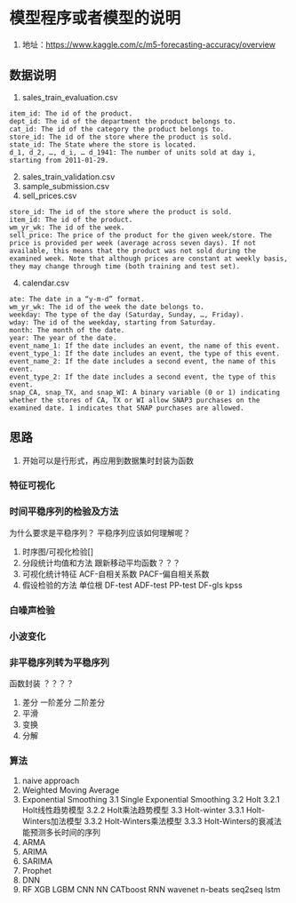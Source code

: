 # 模型程序或者模型的说明
1. 地址：https://www.kaggle.com/c/m5-forecasting-accuracy/overview

## 数据说明
1. sales_train_evaluation.csv  
```
item_id: The id of the product.
dept_id: The id of the department the product belongs to.
cat_id: The id of the category the product belongs to.
store_id: The id of the store where the product is sold.
state_id: The State where the store is located.
d_1, d_2, …, d_i, … d_1941: The number of units sold at day i, starting from 2011-01-29. 
```
2. sales_train_validation.csv
2. sample_submission.csv
3. sell_prices.csv
```
store_id: The id of the store where the product is sold.
item_id: The id of the product.
wm_yr_wk: The id of the week.
sell_price: The price of the product for the given week/store. The price is provided per week (average across seven days). If not available, this means that the product was not sold during the examined week. Note that although prices are constant at weekly basis, they may change through time (both training and test set). 
```
4. calendar.csv
```
ate: The date in a “y-m-d” format.
wm_yr_wk: The id of the week the date belongs to.
weekday: The type of the day (Saturday, Sunday, …, Friday).
wday: The id of the weekday, starting from Saturday.
month: The month of the date.
year: The year of the date.
event_name_1: If the date includes an event, the name of this event.
event_type_1: If the date includes an event, the type of this event.
event_name_2: If the date includes a second event, the name of this event.
event_type_2: If the date includes a second event, the type of this event.
snap_CA, snap_TX, and snap_WI: A binary variable (0 or 1) indicating whether the stores of CA, TX or WI allow SNAP3 purchases on the examined date. 1 indicates that SNAP purchases are allowed. 
```


## 思路
1. 开始可以是行形式，再应用到数据集时封装为函数

### 特征可视化


### 时间平稳序列的检验及方法
为什么要求是平稳序列？
平稳序列应该如何理解呢？
1. 时序图/可视化检验[]
2. 分段统计均值和方法
跟新移动平均函数？？？
3. 可视化统计特征 ACF-自相关系数 PACF-偏自相关系数
4. 假设检验的方法 单位根 DF-test ADF-test PP-test DF-gls kpss

### 白噪声检验

### 小波变化


### 非平稳序列转为平稳序列  
函数封装 ？？？？
1. 差分 一阶差分 二阶差分
2. 平滑
3. 变换
4. 分解

### 算法
1. naive approach
2. Weighted Moving Average
3. Exponential Smoothing
3.1 Single Exponential Smoothing
3.2 Holt
3.2.1 Holt线性趋势模型
3.2.2 Holt乘法趋势模型
3.3 Holt-winter
3.3.1 Holt-Winters加法模型
3.3.2 Holt-Winters乘法模型
3.3.3 Holt-Winters的衰减法 能预测多长时间的序列
5. ARMA
6. ARIMA
7. SARIMA
8. Prophet
9. DNN 
10. RF 
XGB 
LGBM 
CNN 
NN 
CATboost 
RNN 
wavenet 
n-beats 
seq2seq 
lstm


